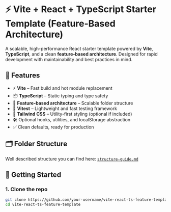 # ⚡ Vite + React + TypeScript Starter Template (Feature-Based Architecture)

A scalable, high-performance React starter template powered by **Vite**, **TypeScript**, and a clean **feature-based architecture**. Designed for rapid development with maintainability and best practices in mind.

## 🔧 Features

- ⚡ **Vite** – Fast build and hot module replacement
- 📦 **TypeScript** – Static typing and type safety
- 🧱 **Feature-based architecture** – Scalable folder structure
- 🧪 **Vitest** – Lightweight and fast testing framework
- 🎨 **Tailwind CSS** – Utility-first styling (optional if included)
- 🛠️ Optional hooks, utilities, and localStorage abstraction
- ✅ Clean defaults, ready for production

## 🗂️ Folder Structure

Well described structure you can find here: [`structure-guide.md`](structure-guide.md)

## 🚀 Getting Started

### 1. Clone the repo

```bash
git clone https://github.com/your-username/vite-react-ts-feature-template.git
cd vite-react-ts-feature-template
